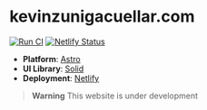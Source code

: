 # kevinzunigacuellar.com

[![Run CI](https://github.com/kevinzunigacuellar/kevinzunigacuellar.com/actions/workflows/ci.yml/badge.svg?branch=main)](https://github.com/kevinzunigacuellar/kevinzunigacuellar.com/actions/workflows/ci.yml)
[![Netlify Status](https://api.netlify.com/api/v1/badges/e403f348-e139-4644-b8bc-9600daa92931/deploy-status)](https://app.netlify.com/sites/venerable-alpaca-a9fcee/deploys)

- **Platform**: [Astro](https://github.com/withastro/astro)
- **UI Library**: [Solid](https://github.com/solidjs/solid)
- **Deployment**: [Netlify](https://www.netlify.com/)

> **Warning**
> This website is under development
